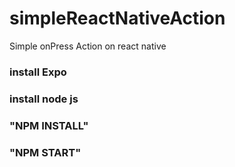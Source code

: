 # simpleReactNativeAction
Simple onPress Action on react native

### install Expo
### install node js

### "NPM INSTALL"

### "NPM START"
